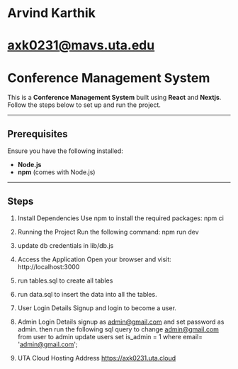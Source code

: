  # Arvind Karthik
 # axk0231@mavs.uta.edu

#  Conference Management System

This is a **Conference Management System** built using **React** and **Nextjs**. Follow the steps below to set up and run the project.

---

## Prerequisites

Ensure you have the following installed:

- **Node.js** 
- **npm** (comes with Node.js)

---

## Steps
 
1. Install Dependencies
    Use npm to install the required packages:
    npm ci

2. Running the Project
    Run the following command:
    npm run dev

3. update db credentials in lib/db.js

4. Access the Application
    Open your browser and visit:
    http://localhost:3000

5. run tables.sql to create all tables

6. run data.sql to insert the data into all the tables.

7. User Login Details
    Signup and login to become a user.

8. Admin Login Details
    signup as admin@gmail.com and set password as admin. then run the following sql query to change admin@gmail.com from user to admin
    update users set is_admin = 1 where email= 'admin@gmail.com';

9. UTA Cloud Hosting Address
    https://axk0231.uta.cloud

